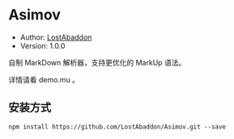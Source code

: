 # Asimov

-	Author: [LostAbaddon](lostabaddon@gmail.com)
-	Version: 1.0.0

自制 MarkDown 解析器，支持更优化的 MarkUp 语法。

详情请看 demo.mu 。

## 安装方式

```
npm install https://github.com/LostAbaddon/Asimov.git --save
```